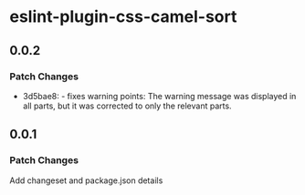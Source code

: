 # eslint-plugin-css-camel-sort

## 0.0.2

### Patch Changes

- 3d5bae8: - fixes warning points: The warning message was displayed in all parts, but it was corrected to only the relevant parts.

## 0.0.1

### Patch Changes

Add changeset and package.json details
